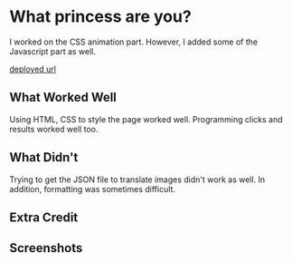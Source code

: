 # What princess are you?

I worked on the CSS animation part. However, I added some of the Javascript part as well.

[deployed url](https://what-princess-are-you-lindsey-kim.onrender.com/)

## What Worked Well
Using HTML, CSS to style the page worked well. Programming clicks and results worked well too.

## What Didn't
Trying to get the JSON file to translate images didn't work as well. In addition, formatting was sometimes difficult.

## Extra Credit

## Screenshots
